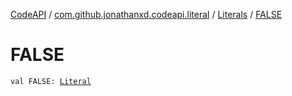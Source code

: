 [CodeAPI](../../index.md) / [com.github.jonathanxd.codeapi.literal](../index.md) / [Literals](index.md) / [FALSE](.)

# FALSE

`val FALSE: `[`Literal`](../-literal/index.md)